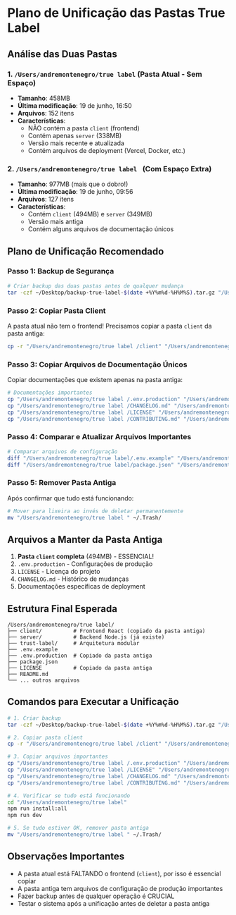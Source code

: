 # Plano de Unificação das Pastas True Label

## Análise das Duas Pastas

### 1. `/Users/andremontenegro/true label` (Pasta Atual - Sem Espaço)
- **Tamanho**: 458MB
- **Última modificação**: 19 de junho, 16:50
- **Arquivos**: 152 itens
- **Características**:
  - NÃO contém a pasta `client` (frontend)
  - Contém apenas `server` (338MB)
  - Versão mais recente e atualizada
  - Contém arquivos de deployment (Vercel, Docker, etc.)

### 2. `/Users/andremontenegro/true label ` (Com Espaço Extra)
- **Tamanho**: 977MB (mais que o dobro!)
- **Última modificação**: 19 de junho, 09:56
- **Arquivos**: 127 itens
- **Características**:
  - Contém `client` (494MB) e `server` (349MB)
  - Versão mais antiga
  - Contém alguns arquivos de documentação únicos

## Plano de Unificação Recomendado

### Passo 1: Backup de Segurança
```bash
# Criar backup das duas pastas antes de qualquer mudança
tar -czf ~/Desktop/backup-true-label-$(date +%Y%m%d-%H%M%S).tar.gz "/Users/andremontenegro/true label" "/Users/andremontenegro/true label "
```

### Passo 2: Copiar Pasta Client
A pasta atual não tem o frontend! Precisamos copiar a pasta `client` da pasta antiga:
```bash
cp -r "/Users/andremontenegro/true label /client" "/Users/andremontenegro/true label/client"
```

### Passo 3: Copiar Arquivos de Documentação Únicos
Copiar documentações que existem apenas na pasta antiga:
```bash
# Documentações importantes
cp "/Users/andremontenegro/true label /.env.production" "/Users/andremontenegro/true label/"
cp "/Users/andremontenegro/true label /CHANGELOG.md" "/Users/andremontenegro/true label/"
cp "/Users/andremontenegro/true label /LICENSE" "/Users/andremontenegro/true label/"
cp "/Users/andremontenegro/true label /CONTRIBUTING.md" "/Users/andremontenegro/true label/"
```

### Passo 4: Comparar e Atualizar Arquivos Importantes
```bash
# Comparar arquivos de configuração
diff "/Users/andremontenegro/true label/.env.example" "/Users/andremontenegro/true label /.env.example"
diff "/Users/andremontenegro/true label/package.json" "/Users/andremontenegro/true label /package.json"
```

### Passo 5: Remover Pasta Antiga
Após confirmar que tudo está funcionando:
```bash
# Mover para lixeira ao invés de deletar permanentemente
mv "/Users/andremontenegro/true label " ~/.Trash/
```

## Arquivos a Manter da Pasta Antiga

1. **Pasta `client` completa** (494MB) - ESSENCIAL!
2. `.env.production` - Configurações de produção
3. `LICENSE` - Licença do projeto
4. `CHANGELOG.md` - Histórico de mudanças
5. Documentações específicas de deployment

## Estrutura Final Esperada

```
/Users/andremontenegro/true label/
├── client/          # Frontend React (copiado da pasta antiga)
├── server/          # Backend Node.js (já existe)
├── trust-label/     # Arquitetura modular
├── .env.example
├── .env.production  # Copiado da pasta antiga
├── package.json
├── LICENSE          # Copiado da pasta antiga
├── README.md
└── ... outros arquivos
```

## Comandos para Executar a Unificação

```bash
# 1. Criar backup
tar -czf ~/Desktop/backup-true-label-$(date +%Y%m%d-%H%M%S).tar.gz "/Users/andremontenegro/true label" "/Users/andremontenegro/true label "

# 2. Copiar pasta client
cp -r "/Users/andremontenegro/true label /client" "/Users/andremontenegro/true label/client"

# 3. Copiar arquivos importantes
cp "/Users/andremontenegro/true label /.env.production" "/Users/andremontenegro/true label/"
cp "/Users/andremontenegro/true label /LICENSE" "/Users/andremontenegro/true label/"
cp "/Users/andremontenegro/true label /CHANGELOG.md" "/Users/andremontenegro/true label/"
cp "/Users/andremontenegro/true label /CONTRIBUTING.md" "/Users/andremontenegro/true label/"

# 4. Verificar se tudo está funcionando
cd "/Users/andremontenegro/true label"
npm run install:all
npm run dev

# 5. Se tudo estiver OK, remover pasta antiga
mv "/Users/andremontenegro/true label " ~/.Trash/
```

## Observações Importantes

- A pasta atual está FALTANDO o frontend (`client`), por isso é essencial copiar
- A pasta antiga tem arquivos de configuração de produção importantes
- Fazer backup antes de qualquer operação é CRUCIAL
- Testar o sistema após a unificação antes de deletar a pasta antiga